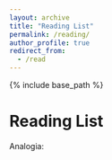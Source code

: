 ```yaml
---
layout: archive
title: "Reading List"
permalink: /reading/
author_profile: true
redirect_from:
  - /read
---
```


{% include base_path %}

Reading List
======
Analogia: